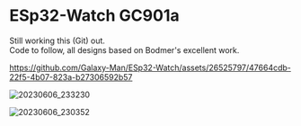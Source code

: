# ESp32-Watch GC901a

Still working this (Git) out.  
Code to follow, all designs based on Bodmer's excellent work.



https://github.com/Galaxy-Man/ESp32-Watch/assets/26525797/47664cdb-22f5-4b07-823a-b27306592b57

![20230606_233230](https://github.com/Galaxy-Man/ESp32-Watch/assets/26525797/b5271d8d-8c52-4c21-984f-e3d3f8add635)

![20230606_230352](https://github.com/Galaxy-Man/ESp32-Watch/assets/26525797/4a56e7df-2d98-48be-b30c-cb3a051e812f)
